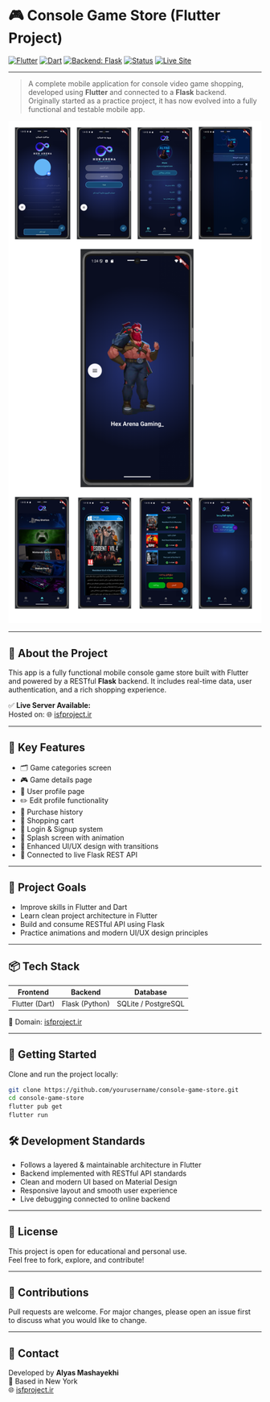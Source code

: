 
# 🎮 Console Game Store (Flutter Project)

[![Flutter](https://img.shields.io/badge/flutter-%2302569B.svg?style=for-the-badge&logo=flutter&logoColor=white)](https://flutter.dev/)
[![Dart](https://img.shields.io/badge/dart-%230175C2.svg?style=for-the-badge&logo=dart&logoColor=white)](https://dart.dev/)
[![Backend: Flask](https://img.shields.io/badge/backend-flask-black?style=for-the-badge&logo=flask&logoColor=white)](https://flask.palletsprojects.com/)
[![Status](https://img.shields.io/badge/status-active-brightgreen?style=for-the-badge)]()
[![Live Site](https://img.shields.io/badge/Live%20Demo-isfproject.ir-blue?style=for-the-badge)](http://isfproject.ir)

---

> A complete mobile application for console video game shopping, developed using **Flutter** and connected to a **Flask** backend.  
> Originally started as a practice project, it has now evolved into a fully functional and testable mobile app.

![Console Game Store Banner](readme-flutter.png)

---

## 📱 About the Project

This app is a fully functional mobile console game store built with Flutter and powered by a RESTful **Flask** backend. It includes real-time data, user authentication, and a rich shopping experience.

✅ **Live Server Available:**  
Hosted on: 🌐 [isfproject.ir](http://isfproject.ir)

---

## 🧩 Key Features

- 🗂 Game categories screen  
- 🎮 Game details page  
- 👤 User profile page  
- ✏️ Edit profile functionality  
- 🧾 Purchase history  
- 🛒 Shopping cart  
- 🔐 Login & Signup system  
- 💫 Splash screen with animation  
- 🎨 Enhanced UI/UX design with transitions  
- 🔗 Connected to live Flask REST API

---

## 🎯 Project Goals

- Improve skills in Flutter and Dart  
- Learn clean project architecture in Flutter  
- Build and consume RESTful API using Flask  
- Practice animations and modern UI/UX design principles

---

## 📦 Tech Stack

| Frontend      | Backend       | Database         |
|---------------|---------------|------------------|
| Flutter (Dart) | Flask (Python) | SQLite / PostgreSQL |

🔗 Domain: [isfproject.ir](http://isfproject.ir)

---

## 🚀 Getting Started

Clone and run the project locally:

```bash
git clone https://github.com/yourusername/console-game-store.git
cd console-game-store
flutter pub get
flutter run
```


## 🛠️ Development Standards

- Follows a layered & maintainable architecture in Flutter  
- Backend implemented with RESTful API standards  
- Clean and modern UI based on Material Design  
- Responsive layout and smooth user experience  
- Live debugging connected to online backend

---

## 📄 License

This project is open for educational and personal use.  
Feel free to fork, explore, and contribute!

---

## 🤝 Contributions

Pull requests are welcome. For major changes, please open an issue first  
to discuss what you would like to change.

---

## 📧 Contact

Developed by **Alyas Mashayekhi**  
📍 Based in New York  
🌐 [isfproject.ir](http://isfproject.ir)


